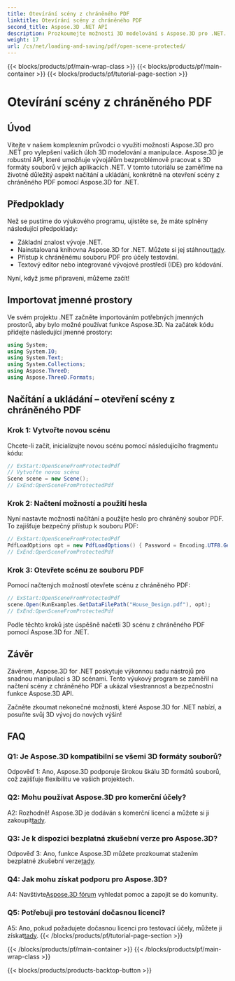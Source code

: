 ```yaml
---
title: Otevírání scény z chráněného PDF
linktitle: Otevírání scény z chráněného PDF
second_title: Aspose.3D .NET API
description: Prozkoumejte možnosti 3D modelování s Aspose.3D pro .NET. Naučte se otevírat scény z chráněných souborů PDF v našem podrobném průvodci.
weight: 17
url: /cs/net/loading-and-saving/pdf/open-scene-protected/
---
```


{{< blocks/products/pf/main-wrap-class >}}
{{< blocks/products/pf/main-container >}}
{{< blocks/products/pf/tutorial-page-section >}}

# Otevírání scény z chráněného PDF

## Úvod

Vítejte v našem komplexním průvodci o využití možností Aspose.3D pro .NET pro vylepšení vašich úloh 3D modelování a manipulace. Aspose.3D je robustní API, které umožňuje vývojářům bezproblémově pracovat s 3D formáty souborů v jejich aplikacích .NET. V tomto tutoriálu se zaměříme na životně důležitý aspekt načítání a ukládání, konkrétně na otevření scény z chráněného PDF pomocí Aspose.3D for .NET.

## Předpoklady

Než se pustíme do výukového programu, ujistěte se, že máte splněny následující předpoklady:

- Základní znalost vývoje .NET.
-  Nainstalovaná knihovna Aspose.3D for .NET. Můžete si jej stáhnout[tady](https://releases.aspose.com/3d/net/).
- Přístup k chráněnému souboru PDF pro účely testování.
- Textový editor nebo integrované vývojové prostředí (IDE) pro kódování.

Nyní, když jsme připraveni, můžeme začít!

## Importovat jmenné prostory

Ve svém projektu .NET začněte importováním potřebných jmenných prostorů, aby bylo možné používat funkce Aspose.3D. Na začátek kódu přidejte následující jmenné prostory:

```csharp
using System;
using System.IO;
using System.Text;
using System.Collections;
using Aspose.ThreeD;
using Aspose.ThreeD.Formats;
```

## Načítání a ukládání – otevření scény z chráněného PDF

### Krok 1: Vytvořte novou scénu

Chcete-li začít, inicializujte novou scénu pomocí následujícího fragmentu kódu:

```csharp
// ExStart:OpenSceneFromProtectedPdf
// Vytvořte novou scénu
Scene scene = new Scene();
// ExEnd:OpenSceneFromProtectedPdf
```

### Krok 2: Načtení možností a použití hesla

Nyní nastavte možnosti načítání a použijte heslo pro chráněný soubor PDF. To zajišťuje bezpečný přístup k souboru PDF:

```csharp
// ExStart:OpenSceneFromProtectedPdf
PdfLoadOptions opt = new PdfLoadOptions() { Password = Encoding.UTF8.GetBytes("password") };
// ExEnd:OpenSceneFromProtectedPdf
```

### Krok 3: Otevřete scénu ze souboru PDF

Pomocí načtených možností otevřete scénu z chráněného PDF:

```csharp
// ExStart:OpenSceneFromProtectedPdf
scene.Open(RunExamples.GetDataFilePath("House_Design.pdf"), opt);
// ExEnd:OpenSceneFromProtectedPdf
```

Podle těchto kroků jste úspěšně načetli 3D scénu z chráněného PDF pomocí Aspose.3D for .NET.

## Závěr

Závěrem, Aspose.3D for .NET poskytuje výkonnou sadu nástrojů pro snadnou manipulaci s 3D scénami. Tento výukový program se zaměřil na načtení scény z chráněného PDF a ukázal všestrannost a bezpečnostní funkce Aspose.3D API.

Začněte zkoumat nekonečné možnosti, které Aspose.3D for .NET nabízí, a posuňte svůj 3D vývoj do nových výšin!

## FAQ

### Q1: Je Aspose.3D kompatibilní se všemi 3D formáty souborů?

Odpověď 1: Ano, Aspose.3D podporuje širokou škálu 3D formátů souborů, což zajišťuje flexibilitu ve vašich projektech.

### Q2: Mohu používat Aspose.3D pro komerční účely?

 A2: Rozhodně! Aspose.3D je dodáván s komerční licencí a můžete si ji zakoupit[tady](https://purchase.aspose.com/buy).

### Q3: Je k dispozici bezplatná zkušební verze pro Aspose.3D?

 Odpověď 3: Ano, funkce Aspose.3D můžete prozkoumat stažením bezplatné zkušební verze[tady](https://releases.aspose.com/).

### Q4: Jak mohu získat podporu pro Aspose.3D?

 A4: Navštivte[Aspose.3D fórum](https://forum.aspose.com/c/3d/18) vyhledat pomoc a zapojit se do komunity.

### Q5: Potřebuji pro testování dočasnou licenci?

 A5: Ano, pokud požadujete dočasnou licenci pro testovací účely, můžete ji získat[tady](https://purchase.aspose.com/temporary-license/).
{{< /blocks/products/pf/tutorial-page-section >}}

{{< /blocks/products/pf/main-container >}}
{{< /blocks/products/pf/main-wrap-class >}}

{{< blocks/products/products-backtop-button >}}
